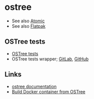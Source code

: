 ostree
======

  * See also [Atomic](atomic.md)
  * See also [Flatpak](flatpak.md)


## OSTree tests

  * [OSTree tests](https://github.com/giuseppe/ostreetests)
  * OSTree tests wrapper; [GitLab](https://gitlab.com/gbraad/ostreetests/), [GitHub](https://github.com/gbraad/ostreetests-wrapper)


## Links

  * [ostree documentation](https://ostree.readthedocs.io/en/latest/)
  * [Build Docker container from OSTree](https://github.com/giuseppe/ostree-docker-builder)
